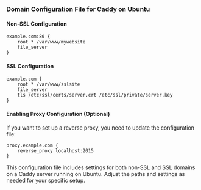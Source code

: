 ### Domain Configuration File for Caddy on Ubuntu

#### Non-SSL Configuration

```plaintext
example.com:80 {
    root * /var/www/mywebsite
    file_server
}
```

#### SSL Configuration

```plaintext
example.com {
    root * /var/www/sslsite
    file_server
    tls /etc/ssl/certs/server.crt /etc/ssl/private/server.key
}
```

#### Enabling Proxy Configuration (Optional)

If you want to set up a reverse proxy, you need to update the configuration file:

```plaintext
proxy.example.com {
    reverse_proxy localhost:2015
}
```

This configuration file includes settings for both non-SSL and SSL domains on a Caddy server running on Ubuntu. Adjust the paths and settings as needed for your specific setup.
